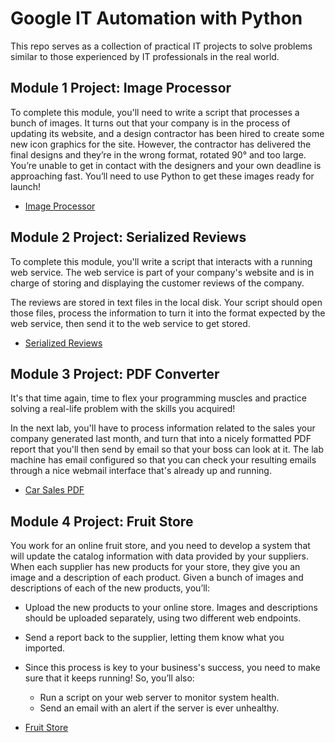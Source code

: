 # Google IT Automation with Python

This repo serves as a collection of practical IT projects to solve problems similar to those experienced by IT professionals in the real world.

## Module 1 Project: Image Processor

To complete this module, you'll need to write a script that processes a bunch of images. It turns out that your company is in the process of updating its website, and a design contractor has been hired to create some new icon graphics for the site. However, the contractor has delivered the final designs and they’re in the wrong format, rotated 90° and too large. You’re unable to get in contact with the designers and your own deadline is approaching fast. You’ll need to use Python to get these images ready for launch!

- [Image Processor](https://github.com/nuiben/pyproj/tree/main/2023/google-it-automation-capstones/module-1-image-processor)

## Module 2 Project: Serialized Reviews

To complete this module, you'll write a script that interacts with a running web service.  The web service is part of your company's website and is in charge of storing and displaying the customer reviews of the company.

The reviews are stored in text files in the local disk. Your script should open those files, process the information to turn it into the format expected by the web service, then send it to the web service to get stored.

- [Serialized Reviews](https://github.com/nuiben/pyproj/tree/main/2023/google-it-automation-capstones/module-1-image-processor)

## Module 3 Project: PDF Converter

It's that time again, time to flex your programming muscles and practice solving a real-life problem with the skills you acquired!

In the next lab, you'll have to process information related to the sales your company generated last month, and turn that into a nicely formatted PDF report that you'll then send by email so that your boss can look at it. The lab machine has email configured so that you can check your resulting emails through a nice webmail interface that's already up and running.

- [Car Sales PDF](https://github.com/nuiben/pyproj/tree/main/2023/google-it-automation-capstones/module-3-sales-PDF)

## Module 4 Project: Fruit Store

You work for an online fruit store, and you need to develop a system that will update the catalog information with data provided by your suppliers. When each supplier has new products for your store, they give you an image and a description of each product. Given a bunch of images and descriptions of each of the new products, you’ll:
- Upload the new products to your online store. Images and descriptions should be uploaded separately, using two different web endpoints.
- Send a report back to the supplier, letting them know what you imported.
- Since this process is key to your business's success, you need to make sure that it keeps running! So, you’ll also:
    - Run a script on your web server to monitor system health.
    - Send an email with an alert if the server is ever unhealthy.

- [Fruit Store](https://github.com/nuiben/pyproj/tree/main/2023/google-it-automation-capstones/module-4-fruit-store)
